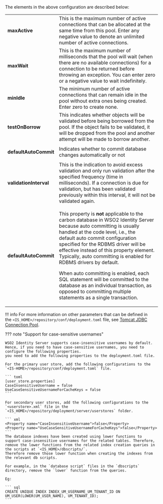The elements in the above configuration are described below:

<table>
    <tr class="even">
        <td><strong>maxActive</strong></td>
        <td>This is the maximum number of active connections that can be allocated at the same time from this pool. Enter any negative value to denote an unlimited number of active connections.</td>
    </tr>
    <tr class="odd">
        <td><strong>maxWait</strong></td>
        <td>This is the maximum number of milliseconds that the pool will wait (when there are no available connections) for a connection to be returned before throwing an exception. You can enter zero or a negative value to wait indefinitely.</td>
    </tr>
    <tr class="even">
        <td><strong>minIdle</strong></td>
        <td>The minimum number of active connections that can remain idle in the pool without extra ones being created. Enter zero to create none.</td>
    </tr>
    <tr class="odd">
        <td><p><strong>testOnBorrow</strong></p></td>
        <td>This indicates whether objects will be validated before being borrowed from the pool. If the object fails to be 
        validated, it will be dropped from the pool and another attempt will be made to borrow another.</td>
    </tr>
    <tr class="even">
        <td><p><strong>defaultAutoCommit</strong></p></td>
        <td>Indicates whether to commit database changes automatically or not</td>
    </tr>
    <tr class="odd">
        <td><strong>validationInterval</strong></td>
        <td>This is the indication to avoid excess validation and only run validation after the specified frequency (time in milliseconds). If a connection is due for validation, but has been validated previously within this interval, it will not be validated again.</td>
    </tr>
    <tr class="even">
        <td><strong>defaultAutoCommit</strong></td>
        <td><div class="content-wrapper">
        <p>This property is <strong>not</strong> applicable to the carbon database in WSO2 Identity Server because auto committing is usually handled at the code level, i.e., the default auto commit configuration specified for the RDBMS driver will be effective instead of this property element. Typically, auto committing is enabled for RDBMS drivers by default.</p>
        <p>When auto committing is enabled, each SQL statement will be committed to the database as an individual transaction, as opposed to committing multiple statements as a single transaction.</p>
        </td>
    </tr>
</table>

!!! info 
    For more information on other parameters that can be defined in
    the `<IS_HOME>/repository/conf/deployment.toml` file, see [Tomcat JDBC Connection Pool](http://tomcat.apache.org/tomcat-9.0-doc/jdbc-pool.html#Tomcat_JDBC_Enhanced_Attributes).

??? note "Support for case-sensitive usernames"

    WSO2 Identity Server supports case-insensitive usernames by default. Hence, if you need to have case-sensitive usernames, you need to configure the following properties.
    you need to add the following properties to the deployment.toml file.
    
    For the primary user store, add the following configurations to the `<IS-HOME>/repository/conf/deployment.toml` file.

    ``` toml
    [user_store.properties]
    CaseInsensitiveUsername = false
    UseCaseSensitiveUsernameForCacheKeys = false
    ```  
    
    For secondary user stores, add the following configurations to the `<userstore>.xml` file in the `<IS_HOME>/repository/deployment/server/userstores` folder.

    ``` xml
    <Property name="CaseInsensitiveUsername">false</Property>
    <Property name="UseCaseSensitiveUsernameForCacheKeys">false</Property>
    ```
    The database indexes have been created using lower functions to support case-insensitive usernames for the related tables. Therefore, remove the lower functions from the related index creation queries in the scripts at `<IS_HOME>/dbscripts/`.
    Therefore remove those lower function when creating the indexes from the relevant db scripts.
    
    For example, in the `database script` files in the `dbscripts` directory, remove the `lower` function from the queries.
    
    Eg:

    ``` sql
    CREATE UNIQUE INDEX INDEX_UM_USERNAME_UM_TENANT_ID ON UM_USER(LOWER(UM_USER_NAME), UM_TENANT_ID);
    ```
